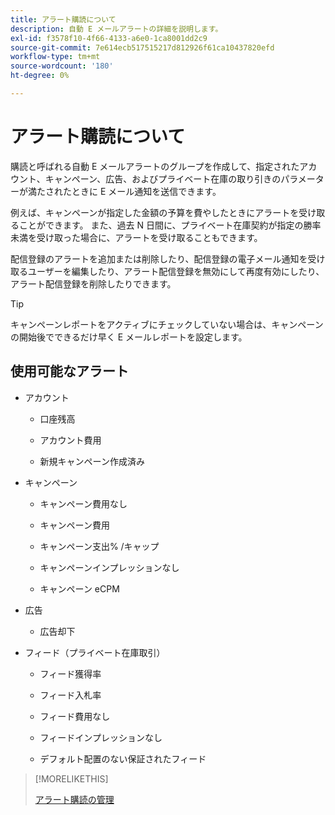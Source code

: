 ```yaml
---
title: アラート購読について
description: 自動 E メールアラートの詳細を説明します。
exl-id: f3578f10-4f66-4133-a6e0-1ca8001dd2c9
source-git-commit: 7e614ecb517515217d812926f61ca10437820efd
workflow-type: tm+mt
source-wordcount: '180'
ht-degree: 0%

---
```


# アラート購読について

購読と呼ばれる自動 E メールアラートのグループを作成して、指定されたアカウント、キャンペーン、広告、およびプライベート在庫の取り引きのパラメーターが満たされたときに E メール通知を送信できます。

例えば、キャンペーンが指定した金額の予算を費やしたときにアラートを受け取ることができます。 また、過去 N 日間に、プライベート在庫契約が指定の勝率未満を受け取った場合に、アラートを受け取ることもできます。

配信登録のアラートを追加または削除したり、配信登録の電子メール通知を受け取るユーザーを編集したり、アラート配信登録を無効にして再度有効にしたり、アラート配信登録を削除したりできます。

>[!TIP]
>
> キャンペーンレポートをアクティブにチェックしていない場合は、キャンペーンの開始後でできるだけ早く E メールレポートを設定します。

## 使用可能なアラート

* アカウント

   * 口座残高

   * アカウント費用

   * 新規キャンペーン作成済み

* キャンペーン

   * キャンペーン費用なし

   * キャンペーン費用

   * キャンペーン支出% /キャップ

   * キャンペーンインプレッションなし

   * キャンペーン eCPM

* 広告

   * 広告却下

* フィード（プライベート在庫取引）

   * フィード獲得率

   * フィード入札率

   * フィード費用なし

   * フィードインプレッションなし

   * デフォルト配置のない保証されたフィード

>[!MORELIKETHIS]
>
>[アラート購読の管理](alerts-manage.md)
